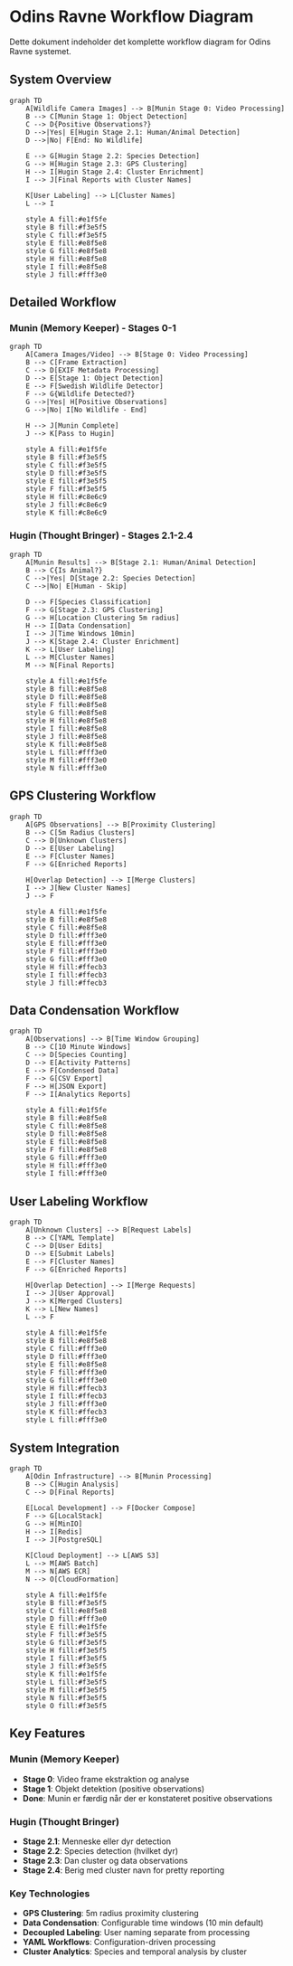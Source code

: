 # Odins Ravne Workflow Diagram

Dette dokument indeholder det komplette workflow diagram for Odins Ravne systemet.

## System Overview

```mermaid
graph TD
    A[Wildlife Camera Images] --> B[Munin Stage 0: Video Processing]
    B --> C[Munin Stage 1: Object Detection]
    C --> D{Positive Observations?}
    D -->|Yes| E[Hugin Stage 2.1: Human/Animal Detection]
    D -->|No| F[End: No Wildlife]
    
    E --> G[Hugin Stage 2.2: Species Detection]
    G --> H[Hugin Stage 2.3: GPS Clustering]
    H --> I[Hugin Stage 2.4: Cluster Enrichment]
    I --> J[Final Reports with Cluster Names]
    
    K[User Labeling] --> L[Cluster Names]
    L --> I
    
    style A fill:#e1f5fe
    style B fill:#f3e5f5
    style C fill:#f3e5f5
    style E fill:#e8f5e8
    style G fill:#e8f5e8
    style H fill:#e8f5e8
    style I fill:#e8f5e8
    style J fill:#fff3e0
```

## Detailed Workflow

### Munin (Memory Keeper) - Stages 0-1

```mermaid
graph TD
    A[Camera Images/Video] --> B[Stage 0: Video Processing]
    B --> C[Frame Extraction]
    C --> D[EXIF Metadata Processing]
    D --> E[Stage 1: Object Detection]
    E --> F[Swedish Wildlife Detector]
    F --> G{Wildlife Detected?}
    G -->|Yes| H[Positive Observations]
    G -->|No| I[No Wildlife - End]
    
    H --> J[Munin Complete]
    J --> K[Pass to Hugin]
    
    style A fill:#e1f5fe
    style B fill:#f3e5f5
    style C fill:#f3e5f5
    style D fill:#f3e5f5
    style E fill:#f3e5f5
    style F fill:#f3e5f5
    style H fill:#c8e6c9
    style J fill:#c8e6c9
    style K fill:#c8e6c9
```

### Hugin (Thought Bringer) - Stages 2.1-2.4

```mermaid
graph TD
    A[Munin Results] --> B[Stage 2.1: Human/Animal Detection]
    B --> C{Is Animal?}
    C -->|Yes| D[Stage 2.2: Species Detection]
    C -->|No| E[Human - Skip]
    
    D --> F[Species Classification]
    F --> G[Stage 2.3: GPS Clustering]
    G --> H[Location Clustering 5m radius]
    H --> I[Data Condensation]
    I --> J[Time Windows 10min]
    J --> K[Stage 2.4: Cluster Enrichment]
    K --> L[User Labeling]
    L --> M[Cluster Names]
    M --> N[Final Reports]
    
    style A fill:#e1f5fe
    style B fill:#e8f5e8
    style D fill:#e8f5e8
    style F fill:#e8f5e8
    style G fill:#e8f5e8
    style H fill:#e8f5e8
    style I fill:#e8f5e8
    style J fill:#e8f5e8
    style K fill:#e8f5e8
    style L fill:#fff3e0
    style M fill:#fff3e0
    style N fill:#fff3e0
```

## GPS Clustering Workflow

```mermaid
graph TD
    A[GPS Observations] --> B[Proximity Clustering]
    B --> C[5m Radius Clusters]
    C --> D[Unknown Clusters]
    D --> E[User Labeling]
    E --> F[Cluster Names]
    F --> G[Enriched Reports]
    
    H[Overlap Detection] --> I[Merge Clusters]
    I --> J[New Cluster Names]
    J --> F
    
    style A fill:#e1f5fe
    style B fill:#e8f5e8
    style C fill:#e8f5e8
    style D fill:#fff3e0
    style E fill:#fff3e0
    style F fill:#fff3e0
    style G fill:#fff3e0
    style H fill:#ffecb3
    style I fill:#ffecb3
    style J fill:#ffecb3
```

## Data Condensation Workflow

```mermaid
graph TD
    A[Observations] --> B[Time Window Grouping]
    B --> C[10 Minute Windows]
    C --> D[Species Counting]
    D --> E[Activity Patterns]
    E --> F[Condensed Data]
    F --> G[CSV Export]
    F --> H[JSON Export]
    F --> I[Analytics Reports]
    
    style A fill:#e1f5fe
    style B fill:#e8f5e8
    style C fill:#e8f5e8
    style D fill:#e8f5e8
    style E fill:#e8f5e8
    style F fill:#e8f5e8
    style G fill:#fff3e0
    style H fill:#fff3e0
    style I fill:#fff3e0
```

## User Labeling Workflow

```mermaid
graph TD
    A[Unknown Clusters] --> B[Request Labels]
    B --> C[YAML Template]
    C --> D[User Edits]
    D --> E[Submit Labels]
    E --> F[Cluster Names]
    F --> G[Enriched Reports]
    
    H[Overlap Detection] --> I[Merge Requests]
    I --> J[User Approval]
    J --> K[Merged Clusters]
    K --> L[New Names]
    L --> F
    
    style A fill:#e1f5fe
    style B fill:#e8f5e8
    style C fill:#fff3e0
    style D fill:#fff3e0
    style E fill:#e8f5e8
    style F fill:#fff3e0
    style G fill:#fff3e0
    style H fill:#ffecb3
    style I fill:#ffecb3
    style J fill:#fff3e0
    style K fill:#ffecb3
    style L fill:#fff3e0
```

## System Integration

```mermaid
graph TD
    A[Odin Infrastructure] --> B[Munin Processing]
    B --> C[Hugin Analysis]
    C --> D[Final Reports]
    
    E[Local Development] --> F[Docker Compose]
    F --> G[LocalStack]
    G --> H[MinIO]
    H --> I[Redis]
    I --> J[PostgreSQL]
    
    K[Cloud Deployment] --> L[AWS S3]
    L --> M[AWS Batch]
    M --> N[AWS ECR]
    N --> O[CloudFormation]
    
    style A fill:#e1f5fe
    style B fill:#f3e5f5
    style C fill:#e8f5e8
    style D fill:#fff3e0
    style E fill:#e1f5fe
    style F fill:#f3e5f5
    style G fill:#f3e5f5
    style H fill:#f3e5f5
    style I fill:#f3e5f5
    style J fill:#f3e5f5
    style K fill:#e1f5fe
    style L fill:#f3e5f5
    style M fill:#f3e5f5
    style N fill:#f3e5f5
    style O fill:#f3e5f5
```

## Key Features

### Munin (Memory Keeper)
- **Stage 0**: Video frame ekstraktion og analyse
- **Stage 1**: Objekt detektion (positive observations)
- **Done**: Munin er færdig når der er konstateret positive observations

### Hugin (Thought Bringer)
- **Stage 2.1**: Menneske eller dyr detection
- **Stage 2.2**: Species detection (hvilket dyr)
- **Stage 2.3**: Dan cluster og data observations
- **Stage 2.4**: Berig med cluster navn for pretty reporting

### Key Technologies
- **GPS Clustering**: 5m radius proximity clustering
- **Data Condensation**: Configurable time windows (10 min default)
- **Decoupled Labeling**: User naming separate from processing
- **YAML Workflows**: Configuration-driven processing
- **Cluster Analytics**: Species and temporal analysis by cluster
